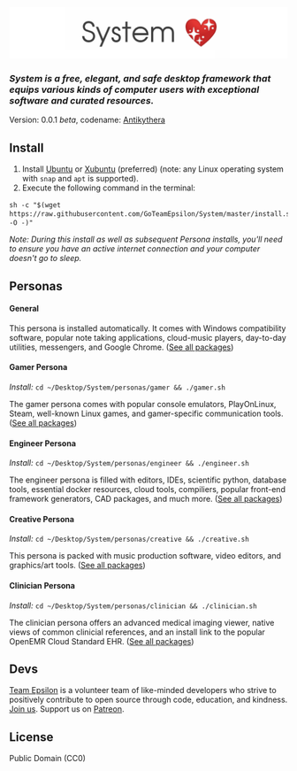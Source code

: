 ![IMG](./logo.png)

### _System is a free, elegant, and safe desktop framework that equips various kinds of computer users with exceptional software and curated resources._

Version: 0.0.1 *beta*, codename: [Antikythera](https://en.wikipedia.org/wiki/Antikythera_mechanism)

## Install

1. Install [Ubuntu](https://www.ubuntu.com/download/desktop) or [Xubuntu](https://xubuntu.org/) (preferred) (note: any Linux operating system with `snap` and `apt` is supported).
2. Execute the following command in the terminal:
```
sh -c "$(wget https://raw.githubusercontent.com/GoTeamEpsilon/System/master/install.sh -O -)"
```

_Note: During this install as well as subsequent Persona installs, you'll need to ensure you have an active internet connection and your computer doesn't go to sleep._

## Personas

#### General

This persona is installed automatically. It comes with Windows compatibility software, popular note taking applications, cloud-music players, day-to-day utilities, messengers, and Google Chrome. ([See all packages](https://github.com/GoTeamEpsilon/System/blob/master/personas/docs.md#general))

#### Gamer Persona

_Install:_ `cd ~/Desktop/System/personas/gamer && ./gamer.sh`

The gamer persona comes with popular console emulators, PlayOnLinux, Steam, well-known Linux games, and gamer-specific communication tools. ([See all packages](https://github.com/GoTeamEpsilon/System/blob/master/personas/docs.md#gamer))

#### Engineer Persona

_Install:_ `cd ~/Desktop/System/personas/engineer && ./engineer.sh`

The engineer persona is filled with editors, IDEs, scientific python, database tools, essential docker resources, cloud tools, compiliers, popular front-end framework generators, CAD packages, and much more. ([See all packages](https://github.com/GoTeamEpsilon/System/blob/master/personas/docs.md#engineer))


#### Creative Persona

_Install:_ `cd ~/Desktop/System/personas/creative && ./creative.sh`

This persona is packed with music production software, video editors, and graphics/art tools. ([See all packages](https://github.com/GoTeamEpsilon/System/blob/master/personas/docs.md#creative))


#### Clinician Persona

_Install:_ `cd ~/Desktop/System/personas/clinician && ./clinician.sh`

The clinician persona offers an advanced medical imaging viewer, native views of common clinicial references, and an install link to the popular OpenEMR Cloud Standard EHR. ([See all packages](https://github.com/GoTeamEpsilon/System/blob/master/personas/docs.md#clinician))


## Devs

[Team Epsilon](https://github.com/GoTeamEpsilon/purpose) is a volunteer team of like-minded developers who strive to positively contribute to open source through code, education, and kindness. [Join us](https://github.com/GoTeamEpsilon/purpose/issues/new). Support us on [Patreon](https://www.patreon.com/matthewvi).

## License

Public Domain (CC0)
